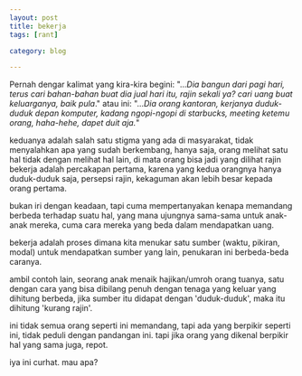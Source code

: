 ```yaml
---
layout: post
title: bekerja
tags: [rant]

category: blog

---
```



Pernah dengar kalimat yang kira-kira begini:
"..._Dia bangun dari pagi hari, terus cari bahan-bahan buat dia jual hari itu, rajin sekali ya? cari uang buat keluarganya, baik pula_."
atau ini:
"..._Dia orang kantoran, kerjanya duduk-duduk depan komputer, kadang ngopi-ngopi di starbucks, meeting ketemu orang, haha-hehe, dapet duit aja._"

keduanya adalah salah satu stigma yang ada di masyarakat, tidak menyalahkan apa yang sudah berkembang, hanya saja, orang melihat satu hal tidak dengan melihat hal lain, di mata orang bisa jadi yang dilihat rajin bekerja adalah percakapan pertama, karena yang kedua orangnya hanya duduk-duduk saja, persepsi rajin, kekaguman akan lebih besar kepada orang pertama.

bukan iri dengan keadaan, tapi cuma mempertanyakan kenapa memandang berbeda terhadap suatu hal, yang mana ujungnya sama-sama untuk anak-anak mereka, cuma cara mereka yang beda dalam mendapatkan uang.

bekerja adalah proses dimana kita menukar satu sumber (waktu, pikiran, modal) untuk mendapatkan sumber yang lain, penukaran ini berbeda-beda caranya.

ambil contoh lain, seorang anak menaik hajikan/umroh orang tuanya, satu dengan cara yang bisa dibilang penuh dengan tenaga yang keluar yang dihitung berbeda, jika sumber itu didapat dengan 'duduk-duduk', maka itu dihitung 'kurang rajin'.

ini tidak semua orang seperti ini memandang, tapi ada yang berpikir seperti ini, tidak peduli dengan pandangan ini. tapi jika orang yang dikenal berpikir hal yang sama juga, repot.

iya ini curhat. mau apa?
